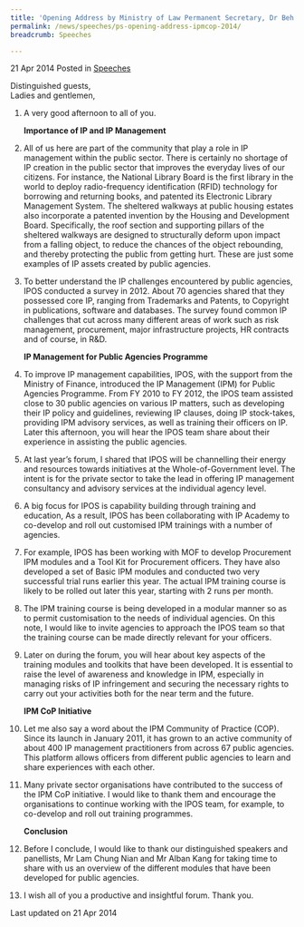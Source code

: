 ```yaml
---
title: 'Opening Address by Ministry of Law Permanent Secretary, Dr Beh Swan Gin, at the Intellectual Property Management Community of Practice Forum 2014'
permalink: /news/speeches/ps-opening-address-ipmcop-2014/
breadcrumb: Speeches

---
```



21 Apr 2014 Posted in [Speeches](/news/speeches)

Distinguished guests,  
Ladies and gentlemen,

 1. A very good afternoon to all of you.
   
    **Importance of IP and IP Management**


 2. All of us here are part of the community that play a role in IP management within the public sector.  There is certainly no shortage of IP creation in the public sector that improves the everyday lives of our citizens. For instance, the National Library Board is the first library in the world to deploy radio-frequency identification (RFID) technology for borrowing and returning books, and patented its Electronic Library Management System.  The sheltered walkways at public housing estates also incorporate a patented invention by the Housing and Development Board. Specifically, the roof section and supporting pillars of the sheltered walkways are designed to structurally deform upon impact from a falling object, to reduce the chances of the object rebounding, and thereby protecting the public from getting hurt. These are just some examples of IP assets created by public agencies.


 3. To better understand the IP challenges encountered by public agencies, IPOS conducted a survey in 2012. About 70 agencies shared that they possessed core IP, ranging from Trademarks and Patents, to Copyright in publications, software and databases. The survey found common IP challenges that cut across many different areas of work such as risk management, procurement, major infrastructure projects, HR contracts and of course, in R&D. 
    
    **IP Management for Public Agencies Programme**


 4. To improve IP management capabilities, IPOS, with the support from the Ministry of Finance, introduced the IP Management (IPM) for Public Agencies Programme. From FY 2010 to FY 2012, the IPOS team assisted close to 30 public agencies on various IP matters, such as developing their IP policy and guidelines, reviewing IP clauses, doing IP stock-takes, providing IPM advisory services, as well as training their officers on IP. Later this afternoon, you will hear the IPOS team share about their experience in assisting the public agencies.

 5. At last year’s forum, I shared that IPOS will be channelling their energy and resources towards initiatives at the Whole-of-Government level. The intent is for the private sector to take the lead in offering IP management consultancy and advisory services at the individual agency level. 


 6. A big focus for IPOS is capability building through training and education, As a result, IPOS has been collaborating with IP Academy to co-develop and roll out customised IPM trainings with a number of agencies. 


 7. For example, IPOS has been working with MOF to develop Procurement IPM modules and a Tool Kit for Procurement officers. They have also developed a set of Basic IPM modules and conducted two very successful trial runs earlier this year. The actual IPM training course is likely to be rolled out later this year, starting with 2 runs per month.


 8. The IPM training course is being developed in a modular manner so as to permit customisation to the needs of individual agencies. On this note, I would like to invite agencies to approach the IPOS team so that the training course can be made directly relevant for your officers.


 9. Later on during the forum, you will hear about key aspects of the training modules and toolkits that have been developed. It is essential to raise the level of awareness and knowledge in IPM, especially in managing risks of IP infringement and securing the necessary rights to carry out your activities both for the near term and the future. 
    
    **IPM CoP Initiative**


10. Let me also say a word about the IPM Community of Practice (COP).  Since its launch in January 2011, it has grown to an active community of about 400 IP management practitioners from across 67 public agencies.  This platform allows officers from different public agencies to learn and share experiences with each other.

11. Many private sector organisations have contributed to the success of the IPM CoP initiative.  I would like to thank them and encourage the organisations to continue working with the IPOS team, for example, to co-develop and roll out training programmes.
    
    **Conclusion**


12. Before I conclude, I would like to thank our distinguished speakers and panellists, Mr Lam Chung Nian and Mr Alban Kang for taking time to share with us an overview of the different modules that have been developed for public agencies.

13. I wish all of you a productive and insightful forum. Thank you.


<p class="right-side-updated">Last updated on 21 Apr 2014</p>
